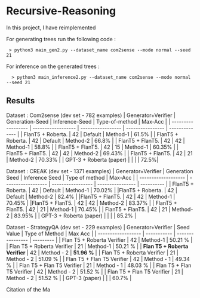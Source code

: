 # Recursive-Reasoning

In this project, I have reimplemented 

For generating trees run the following code : 

```
 > python3 main_gen2.py --dataset_name com2sense --mode normal --seed 21
```

For inference on the generated trees : 

```
  > python3 main_inference2.py --dataset_name com2sense --mode normal --seed 21
```

## Results

Dataset : Com2sense (dev set - 782 examples)
| Generator+Verifier |  Generation-Seed  | Inference-Seed  | Type-of-method |    Max-Acc |
| ------------------ | ------------------ | ----------------- | ---------------- | -------------- |
| FlanT5 + Roberta. |   42  |              Default    |             Method-1   |            61.5% |
| FlanT5 + Roberta. |   42     |           Default       |          Method-2    |           66.8% |
| FlanT5 + FlanT5.   |   42     |         42       |                  Method-1     |           58.8% |
| FlanT5 + FlanT5.  |    42     |           15      |                    Method-1   |             60.35% |
| FlanT5 + FlanT5.  |    42     |            42     |                    Method-2   |             69.43% |
| FlanT5 + FlanT5.  |    42      |          21        |                  Method-2      |          70.33% |
| GPT-3 + Roberta (paper)  | | | |                                                                                   72.5%|




Dataset : CREAK (dev set - 1371 examples)
| Generator+Verifier  |  Generation Seed  | Inference Seed  | Type of method  |   Max-Acc |
| ------------------- | ------------------ | ----------------- | ---------------- | ---------- |
| FlanT5 + Roberta. |    42    |                       Default        |         Method-1     |          70.02%  |
|FlanT5 + Roberta.  |  42        |                   Default       |          Method-2       |        82.4% |
|FlanT5 + FlanT5.   |   42          |                 42             |            Method-1      |          70.45% |
|FlanT5 + FlanT5.  |    42           |                42            |             Method-2     |           83.37% |
| FlanT5 + FlanT5. |      42         |                  21          |                Method-1   |             70.45% |
| FlanT5 + FlanT5. |     42          |                 21           |              Method-2     |           83.95% |
| GPT-3 + Roberta (paper) | | | |                                                                                    85.2% |

Dataset - StrategyQA (dev set - 229 examples)
| Generator+Verifier | Seed Value | Type of Method | Max Acc |
| ------------------ | ----------- | ---------------- | --------- |
| Flan T5 + Roberta Verifier | 42 | Method-1 | 50.21 % | 
| Flan T5 + Roberta Verifier | 21 | Method-1 | 50.21 % |
| **Flan T5 + Roberta Verifier** | 42 | Method - 2 | **51.96 %** |
| Flan T5 + Roberta Verifier | 21 | Method - 2 | 51.09 % |
| Flan T5 + Flan T5 Verifier | 42 | Method - 1 | 49.34 % |
| Flan T5 + Flan T5 Verifier | 21 | Method - 1 | 48.03 % |
| Flan T5 + Flan T5 Verifier | 42 | Method - 2 | 51.52 % |
| Flan T5 + Flan T5 Verifier | 21 | Method - 2 | 51.52 % |
| GPT-3 (paper) | | | 60.7% |

Citation of the Ma

